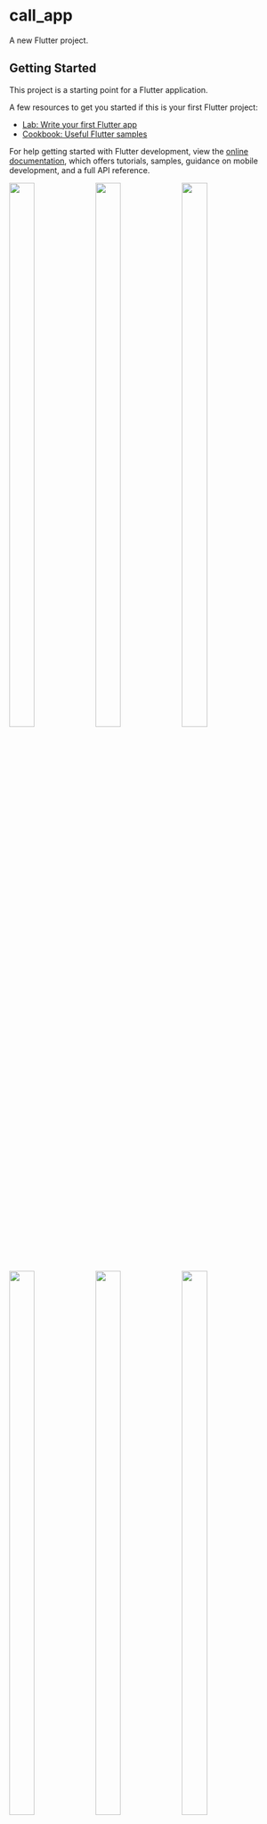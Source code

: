 # call_app

A new Flutter project.

## Getting Started

This project is a starting point for a Flutter application.

A few resources to get you started if this is your first Flutter project:

- [Lab: Write your first Flutter app](https://docs.flutter.dev/get-started/codelab)
- [Cookbook: Useful Flutter samples](https://docs.flutter.dev/cookbook)

For help getting started with Flutter development, view the
[online documentation](https://docs.flutter.dev/), which offers tutorials,
samples, guidance on mobile development, and a full API reference.
<p>

<img src="https://user-images.githubusercontent.com/124335197/230605974-84549e07-064a-4cf1-bb14-e7a663ebcd21.png" height="50%" width="30%">
<img src="https://user-images.githubusercontent.com/124335197/230605968-8804afaa-fc9f-42ae-99e8-343984fe8b29.png" height="50%" width="30%">
<img src="https://user-images.githubusercontent.com/124335197/230605961-291dcb50-7a8d-4579-b165-0571d1f0ca7e.png" height="50%" width="30%">
<img src="https://user-images.githubusercontent.com/124335197/230605967-82b045ac-6f07-4dd8-b72c-5565312bfbce.png" height="50%" width="30%">
<img src="https://user-images.githubusercontent.com/124335197/230605977-8e984aee-205f-4e91-a80c-2d7f82cd1551.png" height="50%" width="30%">
<img src="https://user-images.githubusercontent.com/124335197/230605979-b8110954-32fb-4499-aadf-888020e37a4b.png" height="50%" width="30%">

</p>
